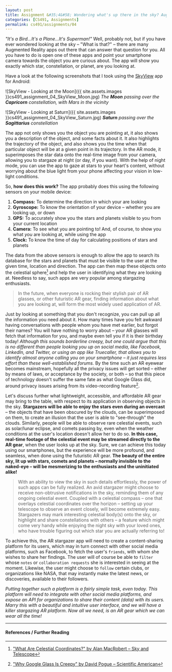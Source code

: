 ```yaml
---
layout: post
title: Assignment &#35;4&#58; Wondering what's up there in the sky? Augmented Reality might have an answer 
categories: [CS491, Assignments]
permalink: cs491/assignments/04
---
```

*"It's a Bird...It's a Plane...It's Superman!"* Well, probably not, but if you have ever wondered looking at the sky &ndash; "What is that?" &ndash; there are many Augmented Reality apps out there that can answer that question for you. All you have to do is open one of these apps and point your smartphone camera towards the object you are curious about. The app will show you exactly which star, constellation, or planet, are you looking at.

Have a look at the following screenshots that I took using the [SkyView](https://play.google.com/store/apps/details?id=com.t11.skyviewfree&hl=en_US) app for Android:  

![SkyView - Looking at the Moon]({{ site.assets.images }}cs491_assignment_04_SkyView_Moon.jpg)
*The **Moon** passing over the **Capricorn** constellation, with Mars in the vicinity*

![SkyView - Looking at Saturn]({{ site.assets.images }}cs491_assignment_04_SkyView_Saturn.jpg)
***Saturn** passing over the **Sagittarius** constellation*

The app not only shows you the object you are pointing at, it also shows you a description of the object, and some facts about it. It also highlights the trajectory of the object, and also shows you the time when that particular object will be at a given point in its trajectory. In the AR mode, it superimposes the star data onto the real-time image from your camera, allowing you to stargaze at night (or day, if you want). With the help of night mode, you can use the app to gaze at stars to your heart's content, without worrying about the blue light from your phone affecting your vision in low-light conditions.

So, **how does this work?** The app probably does this using the following sensors on your mobile device:
1. **Compass:** To determine the direction in which your are looking
2. **Gyroscope:** To know the orientation of your device &ndash; whether you are looking up, or down
3. **GPS:** To accurately show you the stars and planets visible to you from your current location 
4. **Camera:** To see what you are pointing to! And, of course, to show you what *you* are looking at, while using the app
5. **Clock:** To know the time of day for calculating positions of stars and planets

The data from the above sensors is enough to allow the app to search its database for the stars and planets that must be visible to the user at the given time, location and direction. The app can then map these objects onto the celestial sphere[^1] and help the user in identifying what they are looking at. Needless to say, such apps are very popular among stargazing enthusiasts. 

> In the future, when everyone is rocking their stylish pair of AR glasses, or other futuristic AR gear, finding information about what you are looking at, will form the most widely used application of AR.  

Just by looking at something that you don't recognize, you can pull up all the information you need about it. How many times have you felt awkward having conversations with people whom you have met earlier, but forgot their names? You will have nothing to worry about &ndash; your AR glasses will fetch that information for you, and maybe even tell you if it is their birthday today! *Although this sounds borderline creepy, but one could argue that this is no different than people looking you up on social media, like Facebook, LinkedIn, and Twitter, or using an app like Truecaller, that allows you to identify almost anyone calling you on your smartphone &ndash; it just requires less effort than these well-established forums.* By the time such an AR eyewear becomes mainstream, hopefully all the privacy issues will get sorted &ndash; either by means of laws, or acceptance by the society, or both &ndash; so that this piece of technology doesn't suffer the same fate as what Google Glass did, around privacy issues arising from its video-recording feature[^2].

Let's discuss further what lightweight, accessible, and affordable AR gear may bring to the table, with respect to its application in observing objects in the sky. **Stargazers will be able to enjoy the stars even during an overcast** &ndash; the objects that have been obscured by the clouds, can be superimposed on them, to create an illusion that the user is able to "see-through" the clouds. Similarly, people will be able to observe rare celestial events, such as solar/lunar eclipse, and comets passing by, even when the weather conditions at the user's location doesn't allow her to do so. **In this case, real-time footage of the celestial event may be streamed directly to the AR gear**, when the user looks up at the sky. Sure, we can achieve this today using our smartphones, but the experience will be more profound, and seamless, when done using the futuristic AR gear. **The beauty of the entire sky, lit up with stars, comets and planets &ndash; normally invisible to the naked-eye &ndash; will be mesmerizing to the enthusiasts and the uninitiated alike!**

> With an ability to view the sky in such details effortlessly, the power of such apps can be fully realized. An avid stargazer might choose to receive non-obtrusive notifications in the sky, reminding them of any ongoing celestial event. Coupled with a celestial compass &ndash; one that overlays celestial coordinates over the horizon &ndash; setting up your telescope to observe an event closely, will become extremely easy. Stargazers may mark interesting celestial body(s) onto the sky, or highlight and share constellations with others &ndash; a feature which might come very handy while enjoying the night sky with your loved ones, who have trouble figuring out which star you are actually referring to!

To achieve this, the AR stargazer app will need to create a content-sharing platform for its users, which may in turn connect with other social media platforms, such as Facebook, to fetch the user's `friends`, with whom she wishes to share her findings. The user will of course be able to `filter` whose `notes` or `collaboration requests` she is interested in seeing at the moment. Likewise, the user might choose to `follow` certain clubs, or organizations like NASA, that may instantly make the latest news, or discoveries, available to their followers.

*Putting together such a platform is a fairly simple task, even today. This platform will need to integrate with other social media platforms, and expose an API for organizations to share their content (data) with its users. Marry this with a beautiful and intuitive user interface, and we will have a killer stargazing AR platform. Now all we need, is an AR gear which we can wear all the time!*

---

#### References / Further Reading
[^1]: ["What Are Celestial Coordinates?" by Alan MacRobert &ndash; Sky and Telescope](https://www.skyandtelescope.com/astronomy-resources/what-are-celestial-coordinates/)
[^2]: ["Why Google Glass Is Creepy" by David Pogue &ndash; Scientific American](https://www.scientificamerican.com/article/why-google-glass-is-creepy/)